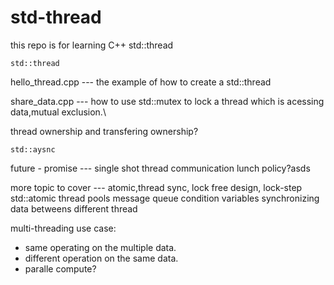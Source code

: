 # std-thread
this repo is for learning C++ std::thread
   
   ``std::thread ``
      
   hello_thread.cpp --- the example of how to create a std::thread

   share_data.cpp    --- how to use std::mutex to lock a thread which is acessing data,mutual exclusion.\

   thread ownership and transfering ownership?
   
    std::aysnc
   future - promise --- single shot thread communication 
    lunch policy?asds
    
   more topic to cover --- atomic,thread sync, lock free design, lock-step
    std::atomic
   thread pools
    message queue
   condition variables
   synchronizing data betweens different thread
   
multi-threading use case: 
   - same operating on the multiple data.
   - different operation on the same data.
   - paralle compute?
